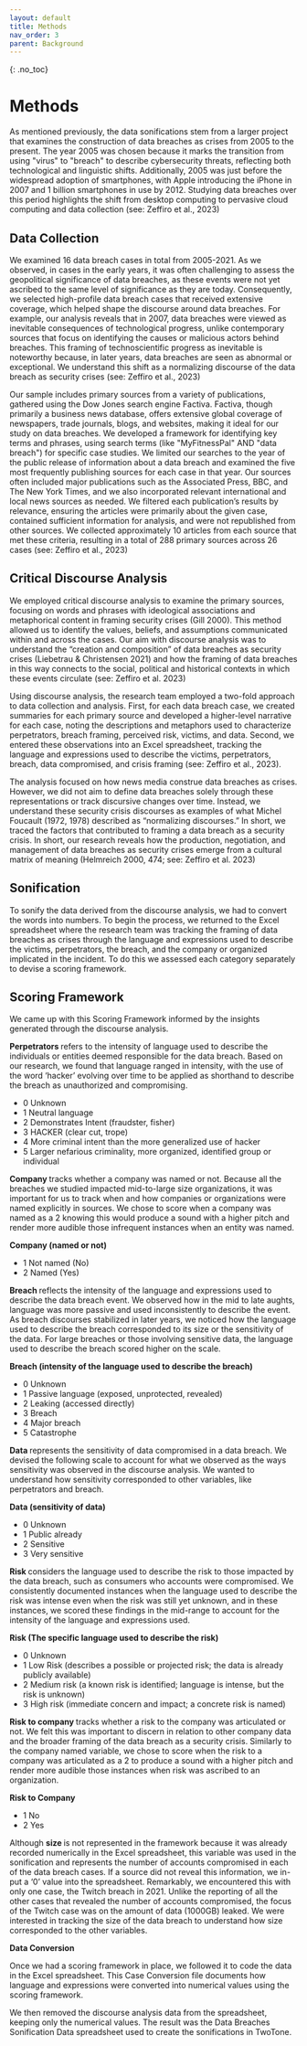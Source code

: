 ```yaml
---
layout: default
title: Methods
nav_order: 3
parent: Background
---
```


<!-- 
This page is an example lesson template.
Add, edit, or remove any content below for the workshop in question. -->

<!-- Putting a {: .no_toc} above a header removes it from the table of contents -->

{: .no_toc}  
# Methods
As mentioned previously, the data sonifications stem from a larger project that examines the construction of data breaches as crises from 2005 to the present. The year 2005 was chosen because it marks the transition from using "virus" to "breach" to describe cybersecurity threats, reflecting both technological and linguistic shifts. Additionally, 2005 was just before the widespread adoption of smartphones, with Apple introducing the iPhone in 2007 and 1 billion smartphones in use by 2012. Studying data breaches over this period highlights the shift from desktop computing to pervasive cloud computing and data collection (see: Zeffiro et al., 2023) 

## Data Collection 

We examined 16 data breach cases in total from 2005-2021. As we observed, in cases in the early years, it was often challenging to assess the geopolitical significance of data breaches, as these events were not yet ascribed to the same level of significance as they are today. Consequently, we selected high-profile data breach cases that received extensive coverage, which helped shape the discourse around data breaches. For example, our analysis reveals that in 2007, data breaches were viewed as inevitable consequences of technological progress, unlike contemporary sources that focus on identifying the causes or malicious actors behind breaches. This framing of technoscientific progress as inevitable is noteworthy because, in later years, data breaches are seen as abnormal or exceptional. We understand this shift as a normalizing discourse of the data breach as security crises (see: Zeffiro et al., 2023) 

Our sample includes primary sources from a variety of publications, gathered using the Dow Jones search engine Factiva. Factiva, though primarily a business news database, offers extensive global coverage of newspapers, trade journals, blogs, and websites, making it ideal for our study on data breaches. We developed a framework for identifying key terms and phrases, using search terms (like "MyFitnessPal" AND "data breach") for specific case studies. We limited our searches to the year of the public release of information about a data breach and examined the five most frequently publishing sources for each case in that year. Our sources often included major publications such as the Associated Press, BBC, and The New York Times, and we also incorporated relevant international and local news sources as needed. We filtered each publication’s results by relevance, ensuring the articles were primarily about the given case, contained sufficient information for analysis, and were not republished from other sources. We collected approximately 10 articles from each source that met these criteria, resulting in a total of 288 primary sources across 26 cases (see: Zeffiro et al., 2023) 

## Critical Discourse Analysis 

We employed critical discourse analysis to examine the primary sources, focusing on words and phrases with ideological associations and metaphorical content in framing security crises (Gill 2000). This method allowed us to identify the values, beliefs, and assumptions communicated within and across the cases. Our aim with discourse analysis was to understand the “creation and composition” of data breaches as security crises (Liebetrau & Christensen 2021) and how the framing of data breaches in this way connects to the social, political and historical contexts in which these events circulate (see: Zeffiro et al. 2023) 

Using discourse analysis, the research team employed a two-fold approach to data collection and analysis. First, for each data breach case, we created summaries for each primary source and developed a higher-level narrative for each case, noting the descriptions and metaphors used to characterize perpetrators, breach framing, perceived risk, victims, and data. Second, we entered these observations into an Excel spreadsheet, tracking the language and expressions used to describe the victims, perpetrators, breach, data compromised, and crisis framing (see: Zeffiro et al., 2023). 

The analysis focused on how news media construe data breaches as crises. However, we did not aim to define data breaches solely through these representations or track discursive changes over time. Instead, we understand these security crisis discourses as examples of what Michel Foucault (1972, 1978) described as “normalizing discourses.” In short, we traced the factors that contributed to framing a data breach as a security crisis. In short, our research reveals how the production, negotiation, and management of data breaches as security crises emerge from a cultural matrix of meaning (Helmreich 2000, 474; see: Zeffiro et al. 2023) 

## Sonification 

To sonify the data derived from the discourse analysis, we had to convert the words into numbers. To begin the process, we returned to the Excel spreadsheet where the research team was tracking the framing of data breaches as crises through the language and expressions used to describe the victims, perpetrators, the breach, and the company or organized implicated in the incident. To do this we assessed each category separately to devise a scoring framework.  

## Scoring Framework 

We came up with this Scoring Framework informed by the insights generated through the discourse analysis. 

<b> Perpetrators </b> refers to the intensity of language used to describe the individuals or entities deemed responsible for the data breach. Based on our research, we found that language ranged in intensity, with the use of the word ‘hacker’ evolving over time to be applied as shorthand to describe the breach as unauthorized and compromising. 

- 0	Unknown 
- 1	Neutral language  
- 2	Demonstrates Intent (fraudster, fisher) 
- 3	HACKER (clear cut, trope) 
- 4	More criminal intent than the more generalized use of hacker 
- 5	Larger nefarious criminality, more organized, identified group or individual 

<b> Company </b> tracks whether a company was named or not. Because all the breaches we studied impacted mid-to-large size organizations, it was important for us to track when and how companies or organizations were named explicitly in sources. We chose to score when a company was named as a 2 knowing this would produce a sound with a higher pitch and render more audible those infrequent instances when an entity was named. 

<b> Company (named or not) </b> 

- 1 Not named (No) 
- 2	Named (Yes) 

<b> Breach </b> reflects the intensity of the language and expressions used to describe the data breach event. We observed how in the mid to late aughts, language was more passive and used inconsistently to describe the event. As breach discourses stabilized in later years, we noticed how the language used to describe the breach corresponded to its size or the sensitivity of the data. For large breaches or those involving sensitive data, the language used to describe the breach scored higher on the scale.  

<b> Breach (intensity of the language used to describe the breach) </b>

- 0	Unknown 
- 1	Passive language (exposed, unprotected, revealed) 
- 2	Leaking (accessed directly) 
- 3	Breach 
- 4	Major breach 
- 5	Catastrophe 

<b> Data </b> represents the sensitivity of data compromised in a data breach. We devised the following scale to account for what we observed as the ways sensitivity was observed in the discourse analysis. We wanted to understand how sensitivity corresponded to other variables, like perpetrators and breach. 

<b> Data (sensitivity of data) </b>

- 0	Unknown 
- 1	Public already 
- 2	Sensitive 
- 3	Very sensitive 

<b> Risk </b> considers the language used to describe the risk to those impacted by the data breach, such as consumers who accounts were compromised. We consistently documented instances when the language used to describe the risk was intense even when the risk was still yet unknown, and in these instances, we scored these findings in the mid-range to account for the intensity of the language and expressions used. 

<b> Risk (The specific language used to describe the risk) </b>

- 0	Unknown 
- 1	Low Risk (describes a possible or projected risk; the data is already publicly available) 
- 2	Medium risk (a known risk is identified; language is intense, but the risk is unknown) 
- 3	High risk (immediate concern and impact; a concrete risk is named) 

<b> Risk to company </b> tracks whether a risk to the company was articulated or not. We felt this was important to discern in relation to other company data and the broader framing of the data breach as a security crisis. Similarly to the company named variable, we chose to score when the risk to a company was articulated as a 2 to produce a sound with a higher pitch and render more audible those instances when risk was ascribed to an organization. 

<b> Risk to Company </b>

- 1	No 
- 2	Yes 

Although <b> size </b> is not represented in the framework because it was already recorded numerically in the Excel spreadsheet, this variable was used in the sonification and represents the number of accounts compromised in each of the data breach cases. If a source did not reveal this information, we in-put a ‘0’ value into the spreadsheet. Remarkably, we encountered this with only one case, the Twitch breach in 2021. Unlike the reporting of all the other cases that revealed the number of accounts compromised, the focus of the Twitch case was on the amount of data (1000GB) leaked.  We were interested in tracking the size of the data breach to understand how size corresponded to the other variables. 

<b> Data Conversion </b>

Once we had a scoring framework in place, we followed it to code the data in the Excel spreadsheet. This Case Conversion file documents how language and expressions were converted into numerical values using the scoring framework.  

We then removed the discourse analysis data from the spreadsheet, keeping only the numerical values. The result was the Data Breaches Sonification Data spreadsheet used to create the sonifications in TwoTone.  

